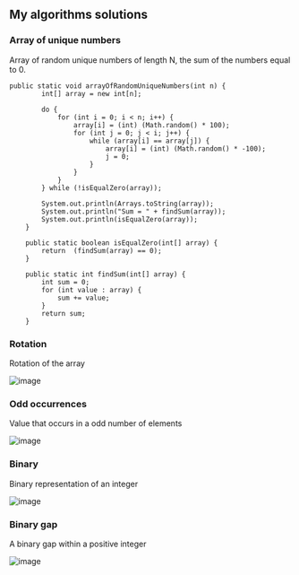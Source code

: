 ##   My algorithms solutions


###   Array of unique numbers

  Array of random unique numbers of length N, the sum of the numbers equal to 0.

```
public static void arrayOfRandomUniqueNumbers(int n) {
        int[] array = new int[n];

        do {
            for (int i = 0; i < n; i++) {
                array[i] = (int) (Math.random() * 100);
                for (int j = 0; j < i; j++) {
                    while (array[i] == array[j]) {
                        array[i] = (int) (Math.random() * -100);
                        j = 0;
                    }
                }
            }
        } while (!isEqualZero(array));

        System.out.println(Arrays.toString(array));
        System.out.println("Sum = " + findSum(array));
        System.out.println(isEqualZero(array));
    }

    public static boolean isEqualZero(int[] array) {
        return  (findSum(array) == 0);
    }

    public static int findSum(int[] array) {
        int sum = 0;
        for (int value : array) {
            sum += value;
        }
        return sum;
    }
```
 
  
###   Rotation
  Rotation of the array

 ![image](https://user-images.githubusercontent.com/76003029/131583630-72849518-35fd-4573-8570-0e669b43c7a9.png)
 
 
###   Odd occurrences
  Value that occurs in a odd number of elements
  
  ![image](https://user-images.githubusercontent.com/76003029/132076172-1c64c1ef-5a3b-4e09-8fca-b0d7665f98b5.png)
  

###   Binary
  Binary representation of an integer
 
 ![image](https://user-images.githubusercontent.com/76003029/131583130-200b8a4d-7de5-4a19-a40e-8210dd7e908f.png)
 
 
###   Binary gap 
  A binary gap within a positive integer
 
 ![image](https://user-images.githubusercontent.com/76003029/131582293-ec604123-a672-4364-9732-0c4004265a21.png)


 

